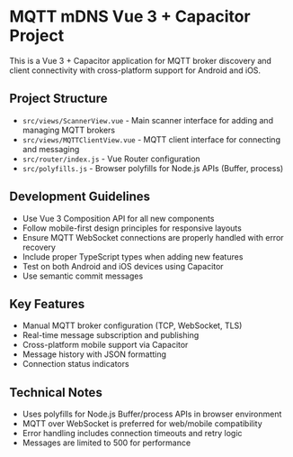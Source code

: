 <!-- Use this file to provide workspace-specific custom instructions to Copilot. For more details, visit https://code.visualstudio.com/docs/copilot/copilot-customization#_use-a-githubcopilotinstructionsmd-file -->

# MQTT mDNS Vue 3 + Capacitor Project

This is a Vue 3 + Capacitor application for MQTT broker discovery and client connectivity with cross-platform support for Android and iOS.

## Project Structure
- `src/views/ScannerView.vue` - Main scanner interface for adding and managing MQTT brokers
- `src/views/MQTTClientView.vue` - MQTT client interface for connecting and messaging
- `src/router/index.js` - Vue Router configuration
- `src/polyfills.js` - Browser polyfills for Node.js APIs (Buffer, process)

## Development Guidelines
- Use Vue 3 Composition API for all new components
- Follow mobile-first design principles for responsive layouts
- Ensure MQTT WebSocket connections are properly handled with error recovery
- Include proper TypeScript types when adding new features
- Test on both Android and iOS devices using Capacitor
- Use semantic commit messages

## Key Features
- Manual MQTT broker configuration (TCP, WebSocket, TLS)
- Real-time message subscription and publishing
- Cross-platform mobile support via Capacitor
- Message history with JSON formatting
- Connection status indicators

## Technical Notes
- Uses polyfills for Node.js Buffer/process APIs in browser environment
- MQTT over WebSocket is preferred for web/mobile compatibility
- Error handling includes connection timeouts and retry logic
- Messages are limited to 500 for performance
